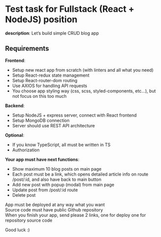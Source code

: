 # Test task for Fullstack (React + NodeJS) position

**description**: Let’s build simple CRUD blog app

## Requirements
**Frontend**:
- Setup new react app from scratch (with linters and all what you need)
- Setup React-redux state management
- Setup React-router-dom routing
- Use AXIOS for handling API requests
- You choose app styling way (css, scss, styled-components, etc...), but  
  not focus on this too much

**Backend**:
- Setup NodeJS + express server, connect with React frontend
- Setup MongoDB connection
- Server should use REST API architecture

**Optional**:
- If you know TypeScript, all must be written in TS
- Authorization  

**Your app must have next functions**:
- Show maximum 10 blog posts on main page
- Each post must be a link, which opens detailed article info on route /post/:id, and also have back to main button
- Add new post with popup (modal) from main page
- Update post from /post/:id route
- Delete post

App must be deployed at any way what you want  
Source code must have public Github repository  
When you finish your app, send please 2 links, one for deploy one for  
repository source code

Good luck :)
